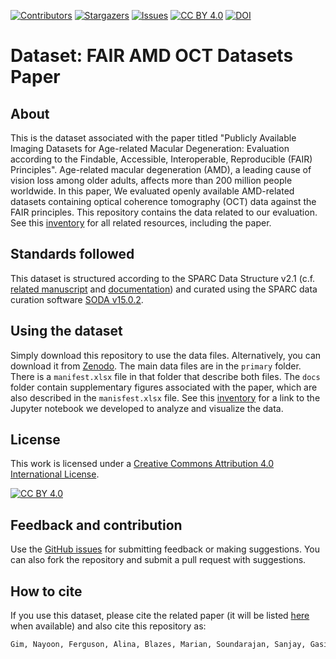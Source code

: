 [![Contributors][contributors-shield]][contributors-url]
[![Stargazers][stars-shield]][stars-url]
[![Issues][issues-shield]][issues-url]
[![CC BY 4.0][cc-by-shield]][cc-by]
[![DOI](https://zenodo.org/badge/DOI/10.5281/zenodo.12669652.svg)](https://doi.org/10.5281/zenodo.12669652)

[contributors-shield]: https://img.shields.io/github/contributors/fairdataihub/FAIR-AMD-OCT-paper-dataset.svg?style=flat-square
[contributors-url]: https://github.com/fairdataihub/FAIR-AMD-OCT-paper-dataset/graphs/contributors
[stars-shield]: https://img.shields.io/github/stars/fairdataihub/FAIR-AMD-OCT-paper-dataset.svg?style=flat-square
[stars-url]: https://github.com/fairdataihub/FAIR-AMD-OCT-paper-dataset/stargazers
[issues-shield]: https://img.shields.io/github/issues/fairdataihub/FAIR-AMD-OCT-paper-dataset.svg?style=flat-square
[issues-url]: https://github.com/fairdataihub/FAIR-AMD-OCT-paper-dataset/issues
[cc-by]: http://creativecommons.org/licenses/by/4.0/
[cc-by-image]: https://i.creativecommons.org/l/by/4.0/88x31.png
[cc-by-shield]: https://img.shields.io/badge/License-CC%20BY%204.0-lightgrey.svg

# Dataset: FAIR AMD OCT Datasets Paper

## About
This is the dataset associated with the paper titled "Publicly Available Imaging Datasets for Age-related Macular Degeneration: Evaluation according to the Findable, Accessible, Interoperable, Reproducible (FAIR) Principles". Age-related macular degeneration (AMD), a leading cause of vision loss among older adults, affects more than 200 million people worldwide. In this paper, We evaluated openly available AMD-related datasets containing optical coherence tomography (OCT) data against the FAIR principles. This repository contains the data related to our evaluation. See this [inventory](https://github.com/fairdataihub/FAIR-AMD-OCT-paper-inventory) for all related resources, including the paper.

## Standards followed
This dataset is structured according to the SPARC Data Structure v2.1 (c.f. [related manuscript](https://doi.org/10.1101/2021.02.10.430563) and [documentation](https://docs.sparc.science/docs/navigating-a-sparc-dataset#sparc-dataset-structure)) and curated using the SPARC data curation software [SODA v15.0.2](https://github.com/fairdataihub/SODA-for-SPARC).

## Using the dataset
Simply download this repository to use the data files. Alternatively, you can download it from [Zenodo](https://doi.org/10.5281/zenodo.12669652). The main data files are in the `primary` folder. There is a `manifest.xlsx` file in that folder that describe both files. The `docs` folder contain supplementary figures associated with the paper, which are also described in the `manisfest.xlsx` file. See this [inventory](https://github.com/fairdataihub/FAIR-AMD-OCT-paper-inventory) for a link to the Jupyter notebook we developed to analyze and visualize the data.

## License
This work is licensed under a
[Creative Commons Attribution 4.0 International License][cc-by].

[![CC BY 4.0][cc-by-image]][cc-by]

## Feedback and contribution
Use the [GitHub issues](https://github.com/fairdataihub/FAIR-AMD-OCT-paper-dataset) for submitting feedback or making suggestions. You can also fork the repository and submit a pull request with suggestions.

## How to cite
If you use this dataset, please cite the related paper (it will be listed [here](https://github.com/fairdataihub/FAIR-AMD-OCT-paper-inventory) when available) and also cite this repository as:

```bash
Gim, Nayoon, Ferguson, Alina, Blazes, Marian, Soundarajan, Sanjay, Gasimova, Aydan, Patel, Bhavesh & Lee, Cecilia. (2024). Dataset: FAIR AMD OCT Datasets Paper [Data set]. Zenodo. https://doi.org/10.5281/zenodo.12669652
```

